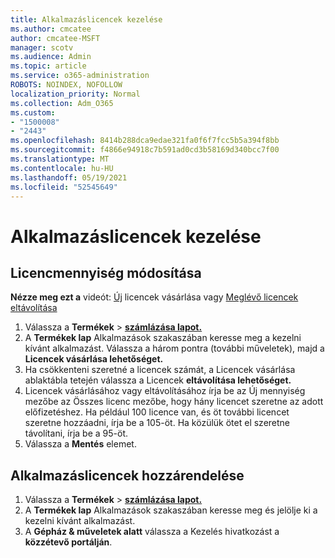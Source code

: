 ```yaml
---
title: Alkalmazáslicencek kezelése
ms.author: cmcatee
author: cmcatee-MSFT
manager: scotv
ms.audience: Admin
ms.topic: article
ms.service: o365-administration
ROBOTS: NOINDEX, NOFOLLOW
localization_priority: Normal
ms.collection: Adm_O365
ms.custom:
- "1500008"
- "2443"
ms.openlocfilehash: 8414b288dca9edae321fa0f6f7fcc5b5a394f8bb
ms.sourcegitcommit: f4866e94918c7b591ad0cd3b58169d340bcc7f00
ms.translationtype: MT
ms.contentlocale: hu-HU
ms.lasthandoff: 05/19/2021
ms.locfileid: "52545649"
---
```

# <a name="manage-app-licenses"></a>Alkalmazáslicencek kezelése

## <a name="to-change-license-quantity"></a>Licencmennyiség módosítása

**Nézze meg ezt a** videót: [Új](https://go.microsoft.com/fwlink/p/?linkid=2154857) licencek vásárlása vagy [Meglévő licencek eltávolítása](https://go.microsoft.com/fwlink/p/?linkid=2154938)

1. Válassza a **Termékek**  >  **[számlázása lapot.](https://go.microsoft.com/fwlink/p/?linkid=842054)**
2. A **Termékek lap** Alkalmazások  szakaszában keresse meg a kezelni kívánt alkalmazást. Válassza a három pontra (további műveletek), majd a **Licencek vásárlása lehetőséget.**
3. Ha csökkenteni szeretné a licencek számát, a  Licencek vásárlása ablaktábla tetején válassza a Licencek **eltávolítása lehetőséget.**
4. Licencek vásárlásához vagy  eltávolításához írja  be az Új mennyiség mezőbe az Összes licenc mezőbe, hogy hány licencet szeretne az adott előfizetéshez. Ha például 100 licence van, és öt további licencet szeretne hozzáadni, írja be a 105-öt. Ha közülük ötet el szeretne távolítani, írja be a 95-öt.
5. Válassza a **Mentés** elemet.

## <a name="to-assign-app-licenses"></a>Alkalmazáslicencek hozzárendelése

1. Válassza a **Termékek**  >  **[számlázása lapot.](https://go.microsoft.com/fwlink/p/?linkid=842054)**
2. A **Termékek lap** Alkalmazások  szakaszában keresse meg és jelölje ki a kezelni kívánt alkalmazást.
3. A **Gépház & műveletek alatt** válassza a Kezelés hivatkozást a **közzétevő portálján**.